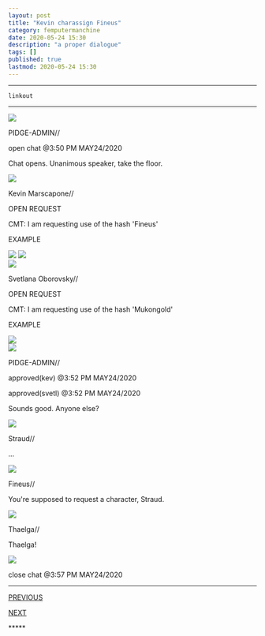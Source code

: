 ```yaml
---
layout: post
title: "Kevin charassign Fineus"
category: femputermanchine
date: 2020-05-24 15:30
description: "a proper dialogue"
tags: []
published: true
lastmod: 2020-05-24 15:30
---
```


*****

`linkout`

*****

<div class="chat-box">
<img src="{{ site.url }}/assets/tb/pidge.jpg" class="chat-portrait" />
<p class="ppl-sez">PIDGE-ADMIN//</p>
<p class="ppl-sez">open chat @3:50 PM MAY24/2020</p>
<p class="ppl-sez">Chat opens. Unanimous speaker, take the floor.</p>
</div>

<div class="chat-box">
<img src="{{ site.url }}/assets/tb/kev-tb.jpg" class="chat-portrait" />
<p class="ppl-sez">Kevin Marscapone//</p>
<p class="ppl-sez">OPEN REQUEST</p>
<p class="ppl-sez">CMT: I am requesting use of the hash 'Fineus'</p>
<p class="ppl-sez">EXAMPLE</p>
<img src="{{ site.url }}/assets/tb/fineus.jpg" class="chat-portrait" />
<img src="{{ site.url }}/assets/tb/fineus-alt.jpg" class="chat-portrait" />
</div>

<div class="chat-box">
<img src="{{ site.url }}/assets/tb/svetl.jpg" class="chat-portrait" />
<p class="ppl-sez">Svetlana Oborovsky//</p>
<p class="ppl-sez">OPEN REQUEST</p>
<p class="ppl-sez">CMT: I am requesting use of the hash 'Mukongold'</p>
<p class="ppl-sez">EXAMPLE</p>
<img src="{{ site.url }}/assets/tb/mukongold.jpg" class="chat-portrait" />
</div>

<div class="chat-box">
<img src="{{ site.url }}/assets/tb/pidge.jpg" class="chat-portrait" />
<p class="ppl-sez">PIDGE-ADMIN//</p>
<p class="ppl-sez">approved(kev) @3:52 PM MAY24/2020</p>
<p class="ppl-sez">approved(svetl) @3:52 PM MAY24/2020</p>
<p class="ppl-sez">Sounds good. Anyone else?</p>
</div>

<div class="chat-box">
<img src="{{ site.url }}/assets/tb/straud.jpg" class="chat-portrait" />
<p class="ppl-sez">Straud//</p>
<p class="ppl-sez">...</p>
</div>

<div class="chat-box">
<img src="{{ site.url }}/assets/tb/fineus.jpg" class="chat-portrait" />
<p class="ppl-sez">Fineus//</p>
<p class="ppl-sez">You're supposed to request a character, Straud.</p>
</div>

<div class="chat-box">
<img src="{{ site.url }}/assets/tb/thaelga.jpg" class="chat-portrait" />
<p class="ppl-sez">Thaelga//</p>
<p class="ppl-sez">Thaelga!</p>
</div>

<div class="chat-box">
<img src="{{ site.url }}/assets/tb/foufle.jpg" class="chat-portrait" />
<p class="ppl-sez">close chat @3:57 PM MAY24/2020</p>
</div>

*****
<div class="fpmc-nav">

<span class="fpmc-nav-prev"><a href="{{ 'kevin-vii' | prepend: site.baseurl }}">PREVIOUS</a></span>

<span class="fpmc-nav-next"><a href="{{ 'kevin-viii' | prepend: site.baseurl }}">NEXT</a></span> 

</div>
*****
